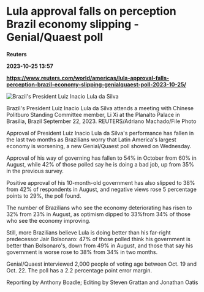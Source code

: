 # Lula approval falls on perception Brazil economy slipping -Genial/Quaest poll
**Reuters**

**2023-10-25 13:57**

**https://www.reuters.com/world/americas/lula-approval-falls-perception-brazil-economy-slipping-genialquaest-poll-2023-10-25/**

![Brazil's President Luiz Inacio Lula da Silva](https://www.reuters.com/resizer/xPyB3bkjslo7iSNyhAW2_E8x6lU=/1920x0/filters:quality(80)/cloudfront-us-east-2.images.arcpublishing.com/reuters/DOUBR6EGOBLZ3NSKPD3THBDKH4.jpg)

Brazil's President Luiz Inacio Lula da Silva attends a meeting with Chinese Politburo Standing Committee member, Li Xi at the Planalto Palace in Brasilia, Brazil September 22, 2023. REUTERS/Adriano Machado/File Photo

Approval of President Luiz Inacio Lula da Silva's performance has fallen in the last two months as Brazilians worry that Latin America's largest economy is worsening, a new Genial/Quaest poll showed on Wednesday.

Approval of his way of governing has fallen to 54% in October from 60% in August, while 42% of those polled say he is doing a bad job, up from 35% in the previous survey.

Positive approval of his 10-month-old government has also slipped to 38% from 42% of respondents in August, and negative views rose 5 percentage points to 29%, the poll found.

The number of Brazilians who see the economy deteriorating has risen to 32% from 23% in August, as optimism dipped to 33%from 34% of those who see the economy improving.

Still, more Brazilians believe Lula is doing better than his far-right predecessor Jair Bolsonaro: 47% of those polled think his government is better than Bolsonaro's, down from 49% in August, and those that say his government is worse rose to 38% from 34% in two months.

Genial/Quaest interviewed 2,000 people of voting age between Oct. 19 and Oct. 22. The poll has a 2.2 percentage point error margin.

Reporting by Anthony Boadle; Editing by Steven Grattan and Jonathan Oatis
